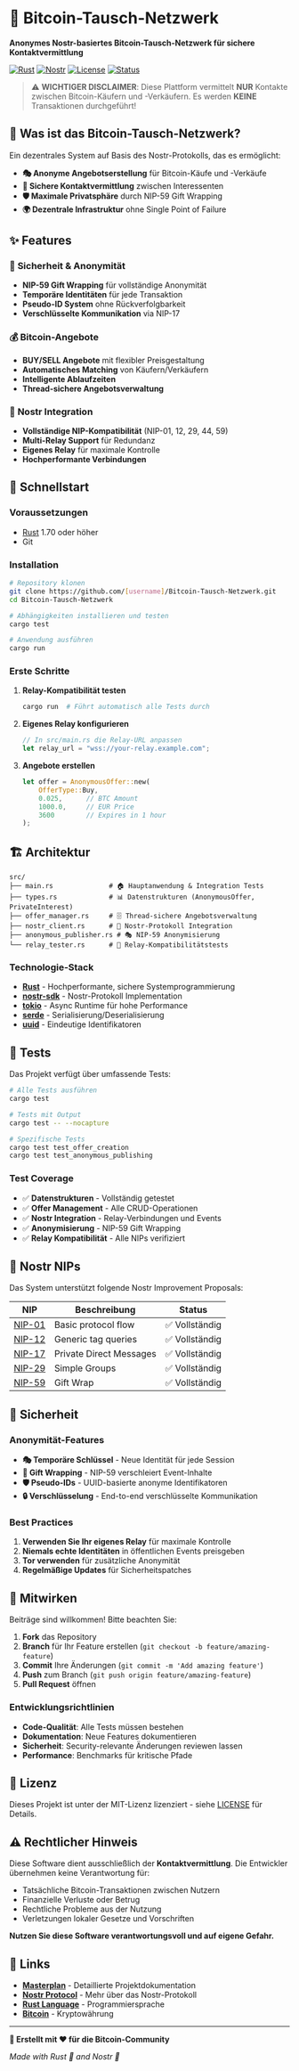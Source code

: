 # 🔐 Bitcoin-Tausch-Netzwerk

**Anonymes Nostr-basiertes Bitcoin-Tausch-Netzwerk für sichere Kontaktvermittlung**

[![Rust](https://img.shields.io/badge/rust-1.70+-orange.svg)](https://www.rust-lang.org)
[![Nostr](https://img.shields.io/badge/nostr-protocol-purple.svg)](https://nostr.com)
[![License](https://img.shields.io/badge/license-MIT-blue.svg)](LICENSE)
[![Status](https://img.shields.io/badge/status-production--ready-green.svg)](MASTERPLAN.md)

> ⚠️ **WICHTIGER DISCLAIMER**: Diese Plattform vermittelt **NUR** Kontakte zwischen Bitcoin-Käufern und -Verkäufern. Es werden **KEINE** Transaktionen durchgeführt!

## 🎯 Was ist das Bitcoin-Tausch-Netzwerk?

Ein dezentrales System auf Basis des Nostr-Protokolls, das es ermöglicht:

- **🎭 Anonyme Angebotserstellung** für Bitcoin-Käufe und -Verkäufe
- **🔐 Sichere Kontaktvermittlung** zwischen Interessenten
- **🛡️ Maximale Privatsphäre** durch NIP-59 Gift Wrapping
- **🌍 Dezentrale Infrastruktur** ohne Single Point of Failure

## ✨ Features

### 🔐 **Sicherheit & Anonymität**
- **NIP-59 Gift Wrapping** für vollständige Anonymität
- **Temporäre Identitäten** für jede Transaktion
- **Pseudo-ID System** ohne Rückverfolgbarkeit
- **Verschlüsselte Kommunikation** via NIP-17

### 💰 **Bitcoin-Angebote**
- **BUY/SELL Angebote** mit flexibler Preisgestaltung
- **Automatisches Matching** von Käufern/Verkäufern
- **Intelligente Ablaufzeiten**
- **Thread-sichere Angebotsverwaltung**

### 📡 **Nostr Integration**
- **Vollständige NIP-Kompatibilität** (NIP-01, 12, 29, 44, 59)
- **Multi-Relay Support** für Redundanz
- **Eigenes Relay** für maximale Kontrolle
- **Hochperformante Verbindungen**

## 🚀 Schnellstart

### Voraussetzungen

- [Rust](https://rustup.rs/) 1.70 oder höher
- Git

### Installation

```bash
# Repository klonen
git clone https://github.com/[username]/Bitcoin-Tausch-Netzwerk.git
cd Bitcoin-Tausch-Netzwerk

# Abhängigkeiten installieren und testen
cargo test

# Anwendung ausführen
cargo run
```

### Erste Schritte

1. **Relay-Kompatibilität testen**
   ```bash
   cargo run  # Führt automatisch alle Tests durch
   ```

2. **Eigenes Relay konfigurieren**
   ```rust
   // In src/main.rs die Relay-URL anpassen
   let relay_url = "wss://your-relay.example.com";
   ```

3. **Angebote erstellen**
   ```rust
   let offer = AnonymousOffer::new(
       OfferType::Buy,
       0.025,      // BTC Amount
       1000.0,     // EUR Price
       3600        // Expires in 1 hour
   );
   ```

## 🏗️ Architektur

```
src/
├── main.rs              # 🏠 Hauptanwendung & Integration Tests
├── types.rs             # 📊 Datenstrukturen (AnonymousOffer, PrivateInterest)
├── offer_manager.rs     # 🗄️ Thread-sichere Angebotsverwaltung
├── nostr_client.rs      # 📡 Nostr-Protokoll Integration
├── anonymous_publisher.rs # 🎭 NIP-59 Anonymisierung
└── relay_tester.rs      # 🧪 Relay-Kompatibilitätstests
```

### Technologie-Stack

- **[Rust](https://www.rust-lang.org/)** - Hochperformante, sichere Systemprogrammierung
- **[nostr-sdk](https://github.com/rust-nostr/nostr)** - Nostr-Protokoll Implementation
- **[tokio](https://tokio.rs/)** - Async Runtime für hohe Performance
- **[serde](https://serde.rs/)** - Serialisierung/Deserialisierung
- **[uuid](https://docs.rs/uuid/)** - Eindeutige Identifikatoren

## 🧪 Tests

Das Projekt verfügt über umfassende Tests:

```bash
# Alle Tests ausführen
cargo test

# Tests mit Output
cargo test -- --nocapture

# Spezifische Tests
cargo test test_offer_creation
cargo test test_anonymous_publishing
```

### Test Coverage

- ✅ **Datenstrukturen** - Vollständig getestet
- ✅ **Offer Management** - Alle CRUD-Operationen
- ✅ **Nostr Integration** - Relay-Verbindungen und Events
- ✅ **Anonymisierung** - NIP-59 Gift Wrapping
- ✅ **Relay Kompatibilität** - Alle NIPs verifiziert

## 📡 Nostr NIPs

Das System unterstützt folgende Nostr Improvement Proposals:

| NIP | Beschreibung | Status |
|-----|-------------|--------|
| [NIP-01](https://github.com/nostr-protocol/nips/blob/master/01.md) | Basic protocol flow | ✅ Vollständig |
| [NIP-12](https://github.com/nostr-protocol/nips/blob/master/12.md) | Generic tag queries | ✅ Vollständig |
| [NIP-17](https://github.com/nostr-protocol/nips/blob/master/17.md) | Private Direct Messages | ✅ Vollständig |
| [NIP-29](https://github.com/nostr-protocol/nips/blob/master/29.md) | Simple Groups | ✅ Vollständig |
| [NIP-59](https://github.com/nostr-protocol/nips/blob/master/59.md) | Gift Wrap | ✅ Vollständig |

## 🔐 Sicherheit

### Anonymität-Features

- **🎭 Temporäre Schlüssel** - Neue Identität für jede Session
- **🎁 Gift Wrapping** - NIP-59 verschleiert Event-Inhalte
- **🛡️ Pseudo-IDs** - UUID-basierte anonyme Identifikatoren
- **🔒 Verschlüsselung** - End-to-end verschlüsselte Kommunikation

### Best Practices

1. **Verwenden Sie Ihr eigenes Relay** für maximale Kontrolle
2. **Niemals echte Identitäten** in öffentlichen Events preisgeben
3. **Tor verwenden** für zusätzliche Anonymität
4. **Regelmäßige Updates** für Sicherheitspatches

## 🤝 Mitwirken

Beiträge sind willkommen! Bitte beachten Sie:

1. **Fork** das Repository
2. **Branch** für Ihr Feature erstellen (`git checkout -b feature/amazing-feature`)
3. **Commit** Ihre Änderungen (`git commit -m 'Add amazing feature'`)
4. **Push** zum Branch (`git push origin feature/amazing-feature`)
5. **Pull Request** öffnen

### Entwicklungsrichtlinien

- **Code-Qualität**: Alle Tests müssen bestehen
- **Dokumentation**: Neue Features dokumentieren
- **Sicherheit**: Security-relevante Änderungen reviewen lassen
- **Performance**: Benchmarks für kritische Pfade

## 📄 Lizenz

Dieses Projekt ist unter der MIT-Lizenz lizenziert - siehe [LICENSE](LICENSE) für Details.

## ⚠️ Rechtlicher Hinweis

Diese Software dient ausschließlich der **Kontaktvermittlung**. Die Entwickler übernehmen keine Verantwortung für:

- Tatsächliche Bitcoin-Transaktionen zwischen Nutzern
- Finanzielle Verluste oder Betrug
- Rechtliche Probleme aus der Nutzung
- Verletzungen lokaler Gesetze und Vorschriften

**Nutzen Sie diese Software verantwortungsvoll und auf eigene Gefahr.**

## 🔗 Links

- **[Masterplan](MASTERPLAN.md)** - Detaillierte Projektdokumentation
- **[Nostr Protocol](https://nostr.com)** - Mehr über das Nostr-Protokoll
- **[Rust Language](https://www.rust-lang.org/)** - Programmiersprache
- **[Bitcoin](https://bitcoin.org)** - Kryptowährung

---

**🎉 Erstellt mit ❤️ für die Bitcoin-Community**

*Made with Rust 🦀 and Nostr 💜*
